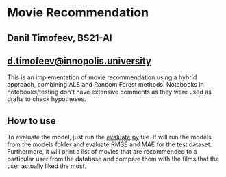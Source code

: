 # Movie Recommendation

## Danil Timofeev, BS21-AI
## d.timofeev@innopolis.university

This is an implementation of movie recommendation using a hybrid approach, combining ALS and Random Forest methods. 
Notebooks in notebooks/testing don't have extensive comments as they were used as drafts to check hypotheses.

## How to use
To evaluate the model, just run the [evaluate.py](/benchmark/evaluate.py) file. If will run the models from the models folder and evaluate RMSE and MAE for the test dataset. Furthermore, it will print a list of movies that are recommended to a particular user from the database and compare them with the films that the user actually liked the most.